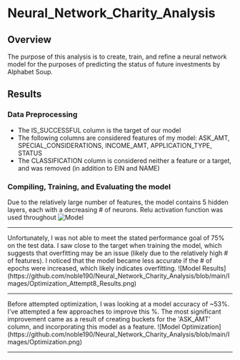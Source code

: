 # Neural_Network_Charity_Analysis

## Overview

The purpose of this analysis is to create, train, and refine a neural network model for the purposes of predicting the status of future investments by Alphabet Soup.

## Results

### Data Preprocessing
* The IS_SUCCESSFUL column is the target of our model
* The following columns are considered features of my model: ASK_AMT, SPECIAL_CONSIDERATIONS, INCOME_AMT, APPLICATION_TYPE, STATUS
* The CLASSIFICATION column is considered neither a feature or a target, and was removed (in addition to EIN and NAME)

### Compiling, Training, and Evaluating the model
Due to the relatively large number of features, the model contains 5 hidden layers, each with a decreasing # of neurons. Relu activation function was used throughout
![Model](https://github.com/noble190/Neural_Network_Charity_Analysis/blob/main/Images/Optimization_Attempt8_Details.png)
<hr>
Unfortunately, I was not able to meet the stated performance goal of 75% on the test data. I saw close to the target when training the model, which suggests that overfitting may be an issue (likely due to the relatively high # of features). I noticed that the model became less accurate if the # of epochs were increased, which likely indicates overfitting.
![Model Results](https://github.com/noble190/Neural_Network_Charity_Analysis/blob/main/Images/Optimization_Attempt8_Results.png)
<hr>
Before attempted optimization, I was looking at a model accuracy of ~53%. I've attempted a few approaches to improve this %.
The most significant improvement came as a result of creating buckets for the 'ASK_AMT' column, and incorporating this model as a feature. 
![Model Optimization](https://github.com/noble190/Neural_Network_Charity_Analysis/blob/main/Images/Optimization.png)
<hr>
